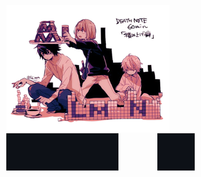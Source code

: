 ![Alt Text](download.png)
<img align="left" width="300" height="100" src="Screenshot 2025-09-21 11.49.16 AM.png">
<img align="right" width="100" height="100" src="Screenshot 2025-09-21 11.49.16 AM.png">

